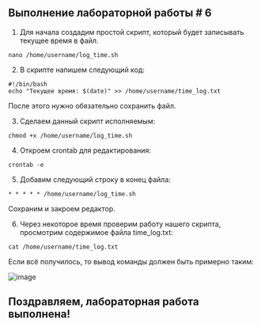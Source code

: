 ## Выполнение лабораторной работы # 6

1. Для начала создадим простой скрипт, который будет записывать текущее время в файл.
```
nano /home/username/log_time.sh
```
2. В скрипте напишем следующий код:
```
#!/bin/bash
echo "Текущее время: $(date)" >> /home/username/time_log.txt
```

После этого нужно обязательно сохранить файл.

3. Сделаем данный скрипт исполняемым:
```
chmod +x /home/username/log_time.sh

```

4. Откроем crontab для редактирования:
```
crontab -e
```

5. Добавим следующий строку в конец файла:
```
* * * * * /home/username/log_time.sh
```

Сохраним и закроем редактор.

6. Через некоторое время проверим работу нашего скрипта, просмотрим содержимое файла time_log.txt:
```
cat /home/username/time_log.txt
```

Если всё получилось, то вывод команды должен быть примерно таким:

![image](https://github.com/user-attachments/assets/a74f2747-8e3a-4d79-abc0-648856a8d9c9)


## Поздравляем, лабораторная работа выполнена!
